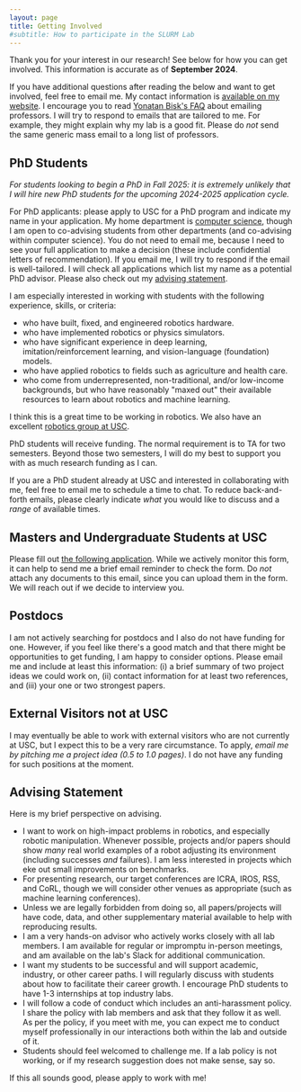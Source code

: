 ```yaml
---
layout: page
title: Getting Involved
#subtitle: How to participate in the SLURM Lab
---
```


Thank you for your interest in our research! See below for how you can get
involved. This information is accurate as of **September 2024**.

If you have additional questions after reading the below and want to get involved, feel free to email me.
My contact information is [available on my website](https://danielseita.github.io/).
I encourage you to read [Yonatan Bisk's FAQ][2] about emailing professors.
I will try to respond to emails that are tailored to me. For example, they might explain why my lab is a good fit.
Please do *not* send the same generic mass email to a long list of professors.

## PhD Students

*For students looking to begin a PhD in Fall 2025: it is extremely unlikely that I will hire new PhD students for the upcoming 2024-2025 application cycle.*

For PhD applicants: please apply to USC for a PhD program and indicate my name in
your application. My home department is [computer science](https://www.cs.usc.edu/),
though I am open to co-advising students from other departments (and co-advising
within computer science). You do not need to email me, because I need to see your
full application to make a decision (these include confidential letters of
recommendation). If you email me, I will try to respond if the email is well-tailored.
I will check all applications which list my name as a potential PhD advisor.
Please also check out my [advising statement](#advising-statement).

I am especially interested in working with students with the following
experience, skills, or criteria:

- who have built, fixed, and engineered robotics hardware.
- who have implemented robotics or physics simulators.
- who have significant experience in deep learning, imitation/reinforcement
  learning, and vision-language (foundation) models.
- who have applied robotics to fields such as agriculture and health care.
- who come from underrepresented, non-traditional, and/or low-income
  backgrounds, but who have reasonably "maxed out" their available resources to
  learn about robotics and machine learning.

I think this is a great time to be working in robotics. 
We also have an excellent [robotics group at USC][3].

PhD students will receive funding. The normal requirement is to TA for two
semesters. Beyond those two semesters, I will do my best to support you with as
much research funding as I can.

If you are a PhD student already at USC and interested in collaborating with me,
feel free to email me to schedule a time to chat. To reduce back-and-forth
emails, please clearly indicate *what* you would like to discuss and a *range*
of available times.

## Masters and Undergraduate Students at USC

Please fill out [the following application][1]. While we actively monitor this
form, it can help to send me a brief email reminder to check the form. Do *not*
attach any documents to this email, since you can upload them in the form. We
will reach out if we decide to interview you.

## Postdocs

I am not actively searching for postdocs and I also do not have funding for one. 
However, if you feel like there's a
good match and that there might be opportunities to get funding, I am happy to
consider options. Please email me and include at least this information: (i) a
brief summary of two project ideas we could work on, (ii) contact information 
for at least two references, and (iii) your one or two strongest papers. 

## External Visitors not at USC

I may eventually be able to work with external visitors who are not currently
at USC, but I expect this to be a very rare circumstance.
To apply, *email me by pitching me a project idea (0.5 to 1.0 pages)*.
I do not have any funding for such positions at the moment.


## Advising Statement

Here is my brief perspective on advising.

- I want to work on high-impact problems in robotics, and especially robotic
  manipulation. Whenever possible, projects and/or papers should show *many*
  real world examples of a robot adjusting its environment (including successes
  *and* failures). I am less interested in projects which eke out small
  improvements on benchmarks.
- For presenting research, our target conferences are ICRA, IROS, RSS, and
  CoRL, though we will consider other venues as appropriate (such as machine
  learning conferences).
- Unless we are legally forbidden from doing so, all papers/projects will have
  code, data, and other supplementary material available to help with
  reproducing results.
- I am a very hands-on advisor who actively works closely with all lab members.
  I am available for regular or impromptu in-person meetings, and am available
  on the lab's Slack for additional communication.
- I want my students to be successful and will support academic, industry, or
  other career paths. I will regularly discuss with students about how to
  facilitate their career growth. I encourage PhD students to have 1-3
  internships at top industry labs.
- I will follow a code of conduct which includes an anti-harassment policy.
  I share the policy with lab members and ask that they follow it as well. As
  per the policy, if you meet with me, you can expect me to conduct myself
  professionally in our interactions both within the lab and outside of it.
- Students should feel welcomed to challenge me. If a lab policy is not working,
  or if my research suggestion does not make sense, say so.

If this all sounds good, please apply to work with me!

[1]:https://docs.google.com/forms/d/e/1FAIpQLSd3dFwQE4xSsBJw1QQsRkYo6RxrEabIGwkKZh_w3FcRWK2P5g/viewform
[2]:https://talkingtorobots.com/FAQ.html
[3]:https://rasc.usc.edu/
[4]:https://viterbischool.usc.edu/ginsburghall/
